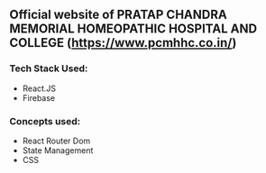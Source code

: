 ## Official website of PRATAP CHANDRA MEMORIAL HOMEOPATHIC HOSPITAL AND COLLEGE (https://www.pcmhhc.co.in/) 

### Tech Stack Used: 
- React.JS 
- Firebase 

### Concepts used:
- React Router Dom
- State Management 
- CSS
